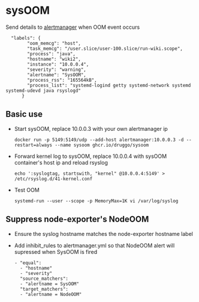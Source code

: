 # sysOOM
Send details to [alertmanager](https://github.com/prometheus/alertmanager) when OOM event occurs
```
  "labels": {
        "oom_memcg": "host",
        "task_memcg": "/user.slice/user-100.slice/run-wiki.scope",
        "process": "java",
        "hostname": "wiki2",
        "instance": "10.0.0.4",
        "severity": "warning",
        "alertname": "SysOOM",
        "process_rss": "165564kB",
        "process_list": "systemd-logind getty systemd-network systemd systemd-udevd java rsyslogd"
      }
```

## Basic use
  - Start sysOOM, replace 10.0.0.3 with your own alertmanager ip

    ``docker run -p 5149:5149/udp --add-host alertmanager:10.0.0.3 -d --restart=always --name sysoom ghcr.io/druggo/sysoom``
    
  - Forward kernel log to sysOOM, replace 10.0.0.4 with sysOOM container's host ip and reload rsyslog

    ``echo ':syslogtag, startswith, "kernel" @10.0.0.4:5149' > /etc/rsyslog.d/41-kernel.conf``

  - Test OOM

    ``systemd-run --user --scope -p MemoryMax=1K vi /var/log/syslog``

## Suppress node-exporter's NodeOOM
  - Ensure the syslog hostname matches the node-exporter hostname label
  - Add inhibit_rules to alertmanager.yml so that NodeOOM alert will supressed when SysOOM is fired
    
    ```
    - "equal":
      - "hostname"
      - "severity"
      "source_matchers":
      - "alertname = SysOOM"
      "target_matchers":
      - "alertname = NodeOOM"
    ```
